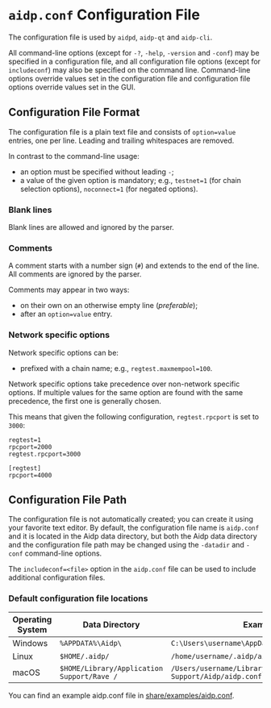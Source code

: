 # `aidp.conf` Configuration File

The configuration file is used by `aidpd`, `aidp-qt` and `aidp-cli`.

All command-line options (except for `-?`, `-help`, `-version` and `-conf`) may be specified in a configuration file, and all configuration file options (except for `includeconf`) may also be specified on the command line. Command-line options override values set in the configuration file and configuration file options override values set in the GUI.

## Configuration File Format

The configuration file is a plain text file and consists of `option=value` entries, one per line. Leading and trailing whitespaces are removed.

In contrast to the command-line usage:
- an option must be specified without leading `-`;
- a value of the given option is mandatory; e.g., `testnet=1` (for chain selection options), `noconnect=1` (for negated options).

### Blank lines

Blank lines are allowed and ignored by the parser.

### Comments

A comment starts with a number sign (`#`) and extends to the end of the line. All comments are ignored by the parser.

Comments may appear in two ways:
- on their own on an otherwise empty line (_preferable_);
- after an `option=value` entry.

### Network specific options

Network specific options can be:
- prefixed with a chain name; e.g., `regtest.maxmempool=100`.

Network specific options take precedence over non-network specific options.
If multiple values for the same option are found with the same precedence, the
first one is generally chosen.

This means that given the following configuration, `regtest.rpcport` is set to `3000`:

```
regtest=1
rpcport=2000
regtest.rpcport=3000

[regtest]
rpcport=4000
```

## Configuration File Path

The configuration file is not automatically created; you can create it using your favorite text editor. By default, the configuration file name is `aidp.conf` and it is located in the Aidp data directory, but both the Aidp data directory and the configuration file path may be changed using the `-datadir` and `-conf` command-line options.

The `includeconf=<file>` option in the `aidp.conf` file can be used to include additional configuration files.

### Default configuration file locations

Operating System | Data Directory | Example Path
-- | -- | --
Windows | `%APPDATA%\Aidp\` | `C:\Users\username\AppData\Roaming\Aidp\aidp.conf`
Linux | `$HOME/.aidp/` | `/home/username/.aidp/aidp.conf`
macOS | `$HOME/Library/Application Support/Rave /` | `/Users/username/Library/Application Support/Aidp/aidp.conf`

You can find an example aidp.conf file in [share/examples/aidp.conf](../share/examples/aidp.conf).
